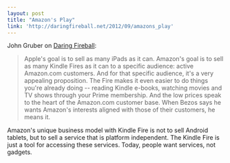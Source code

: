 ```yaml
---
layout: post
title: "Amazon's Play"
link: 'http://daringfireball.net/2012/09/amazons_play'
---
```


John Gruber on [Daring Fireball](http://daringfireball.net/2012/09/amazons_play):

> Apple's goal is to sell as many iPads as it can. Amazon's goal is to sell as many Kindle Fires as it can to a specific audience: active Amazon.com customers. And for that specific audience, it's a very appealing proposition. The Fire makes it even easier to do things you're already doing -- reading Kindle e-books, watching movies and TV shows through your Prime membership. And the low prices speak to the heart of the Amazon.com customer base. When Bezos says he wants Amazon's interests aligned with those of their customers, he means it.

Amazon's unique business model with Kindle Fire is not to sell Android tablets, but to sell a service that is platform independent. The Kindle Fire is just a tool for accessing these services. Today, people want services, not gadgets.
